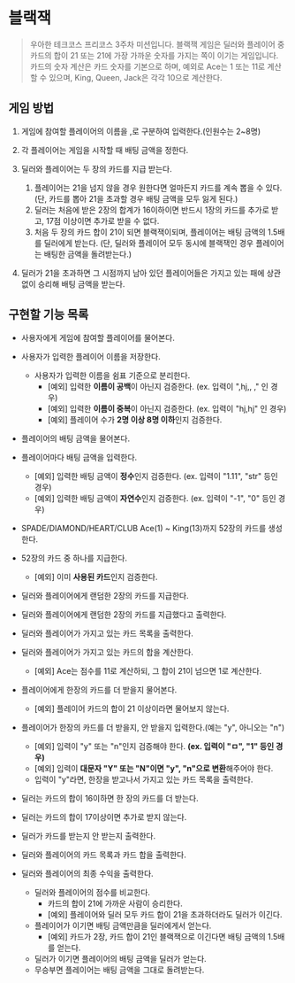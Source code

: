 # 블랙잭
> 우아한 테크코스 프리코스 3주차 미션입니다.
> 블랙잭 게임은 딜러와 플레이어 중 카드의 합이 21 또는 21에 가장 가까운 숫자를 가지는 쪽이 이기는 게임입니다.
> 카드의 숫자 계산은 카드 숫자를 기본으로 하며, 예외로 Ace는 1 또는 11로 계산할 수 있으며, King, Queen, Jack은 각각 10으로 계산한다.

## 게임 방법
1. 게임에 참여할 플레이어의 이름을 ,로 구분하여 입력한다.(인원수는 2~8명)
 
2. 각 플레이어는 게임을 시작할 때 배팅 금액을 정한다.

3. 딜러와 플레이어는 두 장의 카드를 지급 받는다.
    1. 플레이어는 21을 넘지 않을 경우 원한다면 얼마든지 카드를 계속 뽑을 수 있다.
    (단, 카드를 뽑아 21을 초과할 경우 배팅 금액을 모두 잃게 된다.)
    2. 딜러는 처음에 받은 2장의 합계가 16이하이면 반드시 1장의 카드를 추가로 받고, 17점 이상이면 추가로 받을 수 없다.
    3. 처음 두 장의 카드 합이 21이 되면 블랙잭이되며, 플레이어는 배팅 금액의 1.5배를 딜러에게 받는다.
    (단, 딜러와 플레이어 모두 동시에 블랙잭인 경우 플레이어는 배팅한 금액을 돌려받는다.)

4. 딜러가 21을 초과하면 그 시점까지 남아 있던 플레이어들은 가지고 있는 패에 상관없이 승리해 배팅 금액을 받는다.

## 구현할 기능 목록
* 사용자에게 게임에 참여할 플레이어를 물어본다.
* 사용자가 입력한 플레이어 이름을 저장한다.
    * 사용자가 입력한 이름을 쉼표 기준으로 분리한다.
        * [예외] 입력한 **이름이 공백**이 아닌지 검증한다. (ex. 입력이 ",hj,, ," 인 경우)
        * [예외] 입력한 **이름이 중복**이 아닌지 검증한다. (ex. 입력이 "hj,hj" 인 경우)
        * [예외] 플레이어 수가 **2명 이상 8명 이하**인지 검증한다.

* 플레이어의 배팅 금액을 물어본다.
* 플레이어마다 배팅 금액을 입력한다.
    * [예외] 입력한 배팅 금액이 **정수**인지 검증한다. (ex. 입력이 "1.11", "str" 등인 경우)
    * [예외] 입력한 배팅 금액이 **자연수**인지 검증한다. (ex. 입력이 "-1", "0" 등인 경우)

* SPADE/DIAMOND/HEART/CLUB Ace(1) ~ King(13)까지 52장의 카드를 생성한다.
* 52장의 카드 중 하나를 지급한다.
    * [예외] 이미 **사용된 카드**인지 검증한다.

* 딜러와 플레이어에게 랜덤한 2장의 카드를 지급한다.
* 딜러와 플레이어에게 랜덤한 2장의 카드를 지급했다고 출력한다.

* 딜러와 플레이어가 가지고 있는 카드 목록을 출력한다.
* 딜러와 플레이어가 가지고 있는 카드의 합을 계산한다.
    * [예외] Ace는 점수를 11로 계산하되, 그 합이 21이 넘으면 1로 계산한다.

* 플레이어에게 한장의 카드를 더 받을지 물어본다.
    * [예외] 플레이어 카드의 합이 21 이상이라면 물어보지 않는다.
* 플레이어가 한장의 카드를 더 받을지, 안 받을지 입력한다.(예는 "y", 아니오는 "n")
    * [예외] 입력이 "y" 또는 "n"인지 검증해야 한다. **(ex. 입력이 "ㅁ", "1" 등인 경우)**
    * [예외] 입력이 **대문자 "Y" 또는 "N"이면 "y", "n"으로 변환**해주어야 한다.
    * 입력이 "y"라면, 한장을 받고나서 가지고 있는 카드 목록을 출력한다.

* 딜러는 카드의 합이 16이하면 한 장의 카드를 더 받는다.
* 딜러는 카드의 합이 17이상이면 추가로 받지 않는다.
* 딜러가 카드를 받는지 안 받는지 출력한다.

* 딜러와 플레이어의 카드 목록과 카드 합을 출력한다.

* 딜러와 플레이어의 최종 수익을 출력한다.
    * 딜러와 플레이어의 점수를 비교한다.
        * 카드의 합이 21에 가까운 사람이 승리한다.
        * [예외] 플레이어와 딜러 모두 카드 합이 21을 초과하더라도 딜러가 이긴다.
    * 플레이어가 이기면 배팅 금액만큼을 딜러에게서 얻는다.
        * [예외] 카드가 2장, 카드 합이 21인 블랙잭으로 이긴다면 배팅 금액의 1.5배를 얻는다.
    * 딜러가 이기면 플레이어의 배팅 금액을 딜러가 얻는다.
    * 무승부면 플레이어는 배팅 금액을 그대로 돌려받는다.

